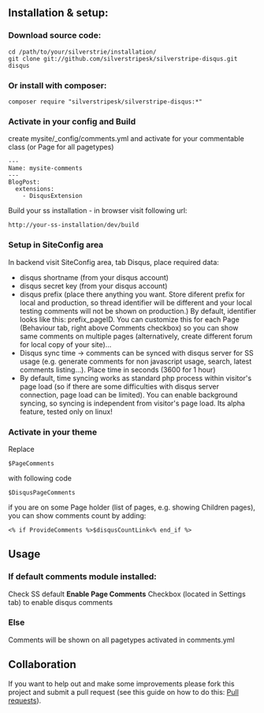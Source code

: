 ## Installation & setup:
### Download source code: 
```terminal
cd /path/to/your/silverstrie/installation/
git clone git://github.com/silverstripesk/silverstripe-disqus.git disqus
```

### Or install with composer:
```
composer require "silverstripesk/silverstripe-disqus:*"
```

### Activate in your config and Build
create mysite/_config/comments.yml and activate for your commentable class (or Page for all pagetypes)

```
---
Name: mysite-comments
---
BlogPost:
  extensions:
    - DisqusExtension
```


Build your ss installation - in browser visit following url:
```url
http://your-ss-installation/dev/build
```

### Setup in SiteConfig area
In backend visit SiteConfig area, tab Disqus, place required data:

*    disqus shortname (from your disqus account)
*    disqus secret key (from your disqus account)
*    disqus prefix (place there anything you want. Store diferent prefix for local and production, so thread identifier will be different and your local testing comments will not be shown on production.) By default, identifier looks like this: prefix_pageID. You can customize this for each Page (Behaviour tab, right above Comments checkbox) so you can show same comments on multiple pages (alternatively, create different forum for local copy of your site)...
*    Disqus sync time -> comments can be synced with disqus server for SS usage (e.g. generate comments for non javascript usage, search, latest comments listing...). Place time in seconds (3600 for 1 hour)
*    By default, time syncing works as standard php process within visitor's page load (so if there are some difficulties with disqus server connection, page load can be limited). You can enable background syncing, so syncing is independent from visitor's page load. Its alpha feature, tested only on linux!

### Activate in your theme
Replace 
```
$PageComments
```

with following code
```
$DisqusPageComments
```

if you are on some Page holder (list of pages, e.g. showing Children pages), you can show comments count by adding:
```
<% if ProvideComments %>$disqusCountLink<% end_if %>
```

## Usage
### If default comments module installed:
Check SS default **Enable Page Comments** Checkbox (located in Settings tab) to enable disqus comments

### Else
Comments will be shown on all pagetypes activated in comments.yml

## Collaboration
If you want to help out and make some improvements please fork this project and submit a pull request (see this guide on how to do this:  [Pull requests](http://help.github.com/pull-requests/)). 
